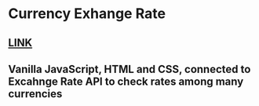 # Currency Exhange Rate

## [LINK](https://currency-exchange-rate-verify.netlify.app/)

## Vanilla JavaScript, HTML and CSS, connected to Excahnge Rate API to check rates among many currencies

